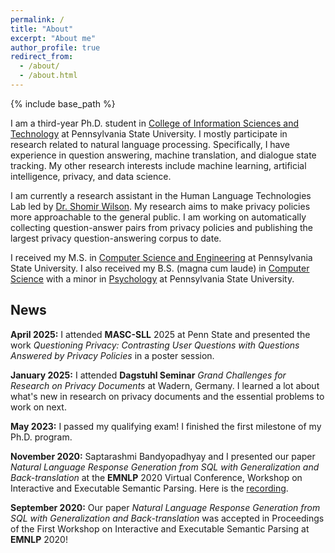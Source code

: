 ```yaml
---
permalink: /
title: "About"
excerpt: "About me"
author_profile: true
redirect_from: 
  - /about/
  - /about.html
---
```


{% include base_path %}

I am a third-year Ph.D. student in [College of Information Sciences and Technology](https://ist.psu.edu/) at Pennsylvania State University. I mostly participate in research related to natural language processing. Specifically, I have experience in question answering, machine translation, and dialogue state tracking. My other research interests include machine learning, artificial intelligence, privacy, and data science.

I am currently a research assistant in the Human Language Technologies Lab led by [Dr. Shomir Wilson](https://shomir.net/). My research aims to make privacy policies more approachable to the general public. I am working on automatically collecting question-answer pairs from privacy policies and publishing the largest privacy question-answering corpus to date.

I received my M.S. in [Computer Science and Engineering](https://www.eecs.psu.edu/departments/EECS-Departments-Computer-Science-Engineering3.aspx) at Pennsylvania State University. I also received my B.S. (magna cum laude) in [Computer Science](https://www.eecs.psu.edu/students/undergraduate/Computer-Science.aspx) with a minor in [Psychology](https://psych.la.psu.edu/undergraduate/degrees-and-requirements/minor/) at Pennsylvania State University.

## News

<b>April 2025:</b> I attended **MASC-SLL** 2025 at Penn State and presented the work *Questioning Privacy: Contrasting User Questions with Questions Answered by Privacy Policies* in a poster session.

<b>January 2025:</b> I attended **Dagstuhl Seminar** *Grand Challenges for Research on Privacy Documents* at Wadern, Germany. I learned a lot about what's new in research on privacy documents and the essential problems to work on next.

<b>May 2023:</b> I passed my qualifying exam! I finished the first milestone of my Ph.D. program.

<b>November 2020:</b> Saptarashmi Bandyopadhyay and I presented our paper *Natural Language Response Generation from SQL with Generalization and Back-translation* at the **EMNLP** 2020 Virtual Conference, Workshop on Interactive and Executable Semantic Parsing. Here is the [recording](https://slideslive.com/38939458/generalization-and-backtranslation-in-response-generation-from-sql).

<b>September 2020:</b> Our paper *Natural Language Response Generation from SQL with Generalization and Back-translation* was accepted in Proceedings of the First Workshop on Interactive and Executable Semantic Parsing at **EMNLP** 2020!
